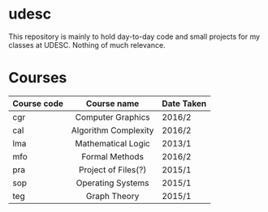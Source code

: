 # udesc
This repository is mainly to hold day-to-day code and small projects for my classes at UDESC. Nothing of much relevance.

# Courses
| Course code      | Course name         | Date Taken    |
| ---------------- |:-------------------:|:--------------|
| cgr              | Computer Graphics    | 2016/2       |
| cal              | Algorithm Complexity | 2016/2       |
| lma              | Mathematical Logic   | 2013/1       | 
| mfo              | Formal Methods       | 2016/2       |
| pra              | Project of Files(?)  | 2015/1       |
| sop              | Operating Systems    | 2015/1       |
| teg              | Graph Theory         | 2015/1       |
